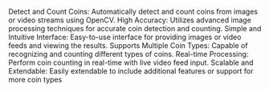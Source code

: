 Detect and Count Coins: Automatically detect and count coins from images or video streams using OpenCV.
High Accuracy: Utilizes advanced image processing techniques for accurate coin detection and counting.
Simple and Intuitive Interface: Easy-to-use interface for providing images or video feeds and viewing the results.
Supports Multiple Coin Types: Capable of recognizing and counting different types of coins.
Real-time Processing: Perform coin counting in real-time with live video feed input.
Scalable and Extendable: Easily extendable to include additional features or support for more coin types
